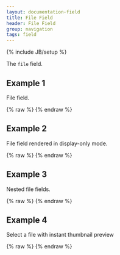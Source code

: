 ```yaml
---
layout: documentation-field
title: File Field
header: File Field
group: navigation
tags: field
---
```

{% include JB/setup %}


The ```file``` field.


## Example 1
File field.
<div id="field1"> </div>
{% raw %}
<script type="text/javascript" id="field1-script">
$("#field1").alpaca({
    "data": "",
    "options": {
        "type": "file",
        "label": "Ice Cream Photo:",
        "helper": "Pick your favorite ice cream picture."
    },
    "schema": {
        "type": "string",
        "format": "uri"
    }
});
</script>
{% endraw %}


## Example 2
File field rendered in display-only mode.
<div id="field2"> </div>
{% raw %}
<script type="text/javascript" id="field2-script">
$("#field2").alpaca({
    "data": "/abc.html",
    "options": {
        "type": "file",
        "label": "Ice Cream Photo:",
        "helper": "Pick your favorite ice cream picture."
    },
    "schema": {
        "type": "string",
        "format": "uri"
    },
    "view": "bootstrap-display"
});
</script>
{% endraw %}


## Example 3
Nested file fields.
<div id="field3"> </div>
{% raw %}
<script type="text/javascript" id="field3-script">
$("#field3").alpaca({
    "schema": {
        "title": "Update your Profile",
        "type": "object",
        "properties": {
            "name": {
                "type": "string"
            },
            "files": {
                "type": "array",
                "items": {
                    "type": "object",
                    "properties": {
                        "avatar": {
                            "type": "string",
                            "format": "uri"
                        },
                        "description": {
                            "type": "string"
                        }
                    }
                }
            }
        }
    },
    "options": {
        "fields": {
            "name": {
                "type": "text",
                "label": "What is your name?"
            },
            "files": {
                "fields": {
                    "item": {
                        "fields": {
                            "avatar": {
                                "type": "file",
                                "label": "Photo"
                            },
                            "description": {
                                "type": "textarea",
                                "label": "Please describe this photo"
                            }
                        }
                    },
                    "label": "Your Photos",
                    "helper": "Select the photos your would like to upload"
                }
            }
        }
    }
});
</script>
{% endraw %}


## Example 4
Select a file with instant thumbnail preview
<div id="imageInfo" style="display:none">
    <table>
        <tr>
            <td nowrap="nowrap" class="imagePreview" style="width: 220px"> </td>
            <td width="100%" class="imageProperties"> </td>
        </tr>
    </table>
</div>
<div id="field4"> </div>
{% raw %}
<script type="text/javascript" id="field4-script">
$("#field4").alpaca({
    "schema": {
        "type": "string",
        "format": "uri"
    },
    "options": {
        "type": "file",
        "label": "Upload an image file",
        "selectionHandler": function(files, data) {
            var img = $(".imagePreview").html("").append("<img style='max-width: 200px; max-height: 200px' src='" + data[0] + "'>");
            var p = $(".imageProperties").html("").append("<p></p>");
            $(p).append("Name: " + files[0].name + "<br/>");
            $(p).append("Size: " + files[0].size + "<br/>");
            $(p).append("Type: " + files[0].type + "<br/>");
            $("#imageInfo").css({
                "display": "block"
            });
        }
    }
});
</script>
{% endraw %}